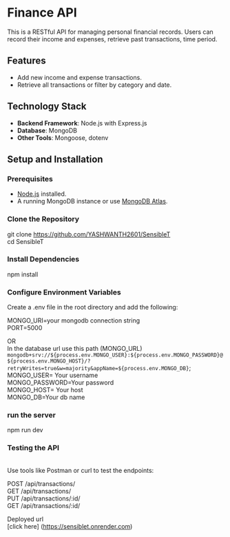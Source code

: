 ﻿# Finance API

This is a RESTful API for managing personal financial records. Users can record their income and expenses, retrieve past transactions, time period.

## Features

- Add new income and expense transactions.
- Retrieve all transactions or filter by category and date.

## Technology Stack

- **Backend Framework**: Node.js with Express.js
- **Database**: MongoDB
- **Other Tools**: Mongoose, dotenv

## Setup and Installation

### Prerequisites

- [Node.js](https://nodejs.org/) installed.
- A running MongoDB instance or use [MongoDB Atlas](https://www.mongodb.com/cloud/atlas).

### Clone the Repository

git clone https://github.com/YASHWANTH2601/SensibleT
<br />
cd SensibleT

### Install Dependencies

npm install

### Configure Environment Variables

Create a .env file in the root directory and add the following:

MONGO_URI=your mongodb connection string<br />
PORT=5000 <br />

OR <br />
In the database url use this path (MONGO_URL)
`mongodb+srv://${process.env.MONGO_USER}:${process.env.MONGO_PASSWORD}@${process.env.MONGO_HOST}/?retryWrites=true&w=majority&appName=${process.env.MONGO_DB}`; <br />
MONGO_USER= Your username <br />
MONGO_PASSWORD=Your password <br />
MONGO_HOST= Your host <br />
MONGO_DB=Your db name <br />

### run the server
npm run dev

### Testing the API
<br />
Use tools like Postman or curl to test the endpoints:

POST /api/transactions/<br />
GET /api/transactions/<br />
PUT /api/transactions/:id/<br />
GET /api/transactions/:id/<br />

Deployed url<br />
[click here] (https://sensiblet.onrender.com)
